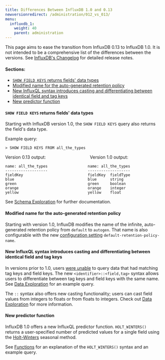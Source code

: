 ```yaml
---
title: Differences Between InfluxDB 1.0 and 0.13
newversionredirect: /administration/012_vs_013/
menu:
  influxdb_1:
    weight: 40
    parent: administration
---
```


This page aims to ease the transition from InfluxDB 0.13 to InfluxDB 1.0.
It is not intended to be a comprehensive list of the differences between the versions.
See [InfluxDB's Changelog](https://github.com/influxdata/influxdb/blob/master/CHANGELOG.md) for detailed release notes.

#### Sections:

* [`SHOW FIELD KEYS` returns fields' data types](#show-field-keys-returns-fields-data-types)
* [Modified name for the auto-generated retention policy](#modified-name-for-the-auto-generated-retention-policy)
* [New InfluxQL syntax introduces casting and differentiating between identical field and tag keys](#new-influxql-syntax-introduces-casting-and-differentiating-between-identical-field-and-tag-keys)
* [New predictor function](#new-predictor-function)


#### `SHOW FIELD KEYS` returns fields' data types

Starting with InfluxDB version 1.0, the `SHOW FIELD KEYS` query also returns the
field's data type.

Example query:
```
> SHOW FIELD KEYS FROM all_the_types
```

Version 0.13 output:
&nbsp;&nbsp;&nbsp;&nbsp;&nbsp;&nbsp;&nbsp;&nbsp;&nbsp;&nbsp;
&nbsp;&nbsp;&nbsp;&nbsp;&nbsp;&nbsp;&nbsp;&nbsp;&nbsp;&nbsp;&nbsp;&nbsp;&nbsp;
&nbsp;&nbsp;&nbsp;&nbsp;&nbsp;&nbsp;&nbsp;&nbsp;&nbsp;
Version 1.0 output:

```
name: all_the_types                  name: all_the_types
-------------------                  -------------------
fieldKey                             fieldKey  fieldType
blue                                 blue      string
green                                green     boolean
orange                               orange    integer
yellow                               yellow    float
```

See
[Schema Exploration](/influxdb/v1.0/query_language/schema_exploration/#explore-field-keys-with-show-field-keys)
for further documentation.

#### Modified name for the auto-generated retention policy

Starting with version 1.0, InfluxDB modifies the name of the infinite,
auto-generated retention policy from `default` to `autogen`.
That name is also configurable with the new [configuration setting](/influxdb/v1.0/administration/config/#default-retention-policy-name-autogen)
`default-retention-policy-name`.

#### New InfluxQL syntax introduces casting and differentiating between identical field and tag keys

In versions prior to 1.0, users
[were unable](https://github.com/influxdata/influxdb/issues/4630) to query data
that had matching tag keys and field keys.
The new `<identifier>::<field,tag>` syntax allows users to differentiate between
tag keys and field keys with the same name.
See [Data Exploration](/influxdb/v1.0/query_language/data_exploration/#the-basic-select-statement)
for an example query.

The `::` syntax also offers new casting functionality; users can cast field
values from integers to floats or from floats to integers.
Check out [Data Exploration](/influxdb/v1.0/query_language/data_exploration/#data-types-and-cast-operations-in-queries) for more information.

#### New predictor function

InfluxDB 1.0 offers a new InfluxQL predictor function.
`HOLT_WINTERS()` returns a user-specified number of predicted values for a
single field using the [Holt-Winters](https://www.otexts.org/fpp/7/5) seasonal
method.

See [Functions](/influxdb/v1.0/query_language/functions/#holt-winters) for an
explanation of the `HOLT_WINTERS()` syntax and an example query.
